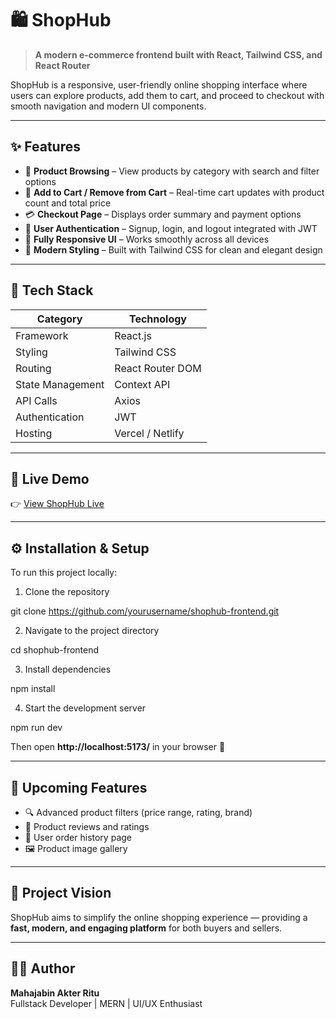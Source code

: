 # 🛍️ ShopHub 

> **A modern e-commerce frontend built with React, Tailwind CSS, and React Router**

ShopHub is a responsive, user-friendly online shopping interface where users can explore products, add them to cart, and proceed to checkout with smooth navigation and modern UI components.

---

## ✨ Features

- 🛒 **Product Browsing** – View products by category with search and filter options  
- 🧺 **Add to Cart / Remove from Cart** – Real-time cart updates with product count and total price  
- 💳 **Checkout Page** – Displays order summary and payment options  
- 👤 **User Authentication** – Signup, login, and logout integrated with JWT
- 📱 **Fully Responsive UI** – Works smoothly across all devices  
- 🌈 **Modern Styling** – Built with Tailwind CSS for clean and elegant design  

---

## 🧩 Tech Stack

| Category | Technology |
|-----------|-------------|
| Framework | React.js |
| Styling | Tailwind CSS |
| Routing | React Router DOM |
| State Management | Context API |
| API Calls | Axios |
| Authentication | JWT |
| Hosting | Vercel / Netlify |

---

## 🔗 Live Demo

👉 [View ShopHub Live](https://your-frontend-live-link.com)

---

## ⚙️ Installation & Setup

To run this project locally:

1. Clone the repository

git clone https://github.com/yourusername/shophub-frontend.git

2. Navigate to the project directory

cd shophub-frontend

3. Install dependencies

npm install

4. Start the development server

npm run dev

Then open **http://localhost:5173/** in your browser 🚀  

---

## 🔮 Upcoming Features

- 🔍 Advanced product filters (price range, rating, brand)  
- 💬 Product reviews and ratings  
- 🧾 User order history page  
- 🖼️ Product image gallery  

---

## 💭 Project Vision

ShopHub aims to simplify the online shopping experience — providing a **fast, modern, and engaging platform** for both buyers and sellers.  

---

## 🧑‍💻 Author

**Mahajabin Akter Ritu**  
Fullstack Developer | MERN | UI/UX Enthusiast  

